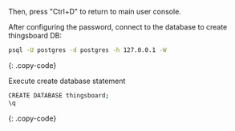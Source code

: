Then, press "Ctrl+D" to return to main user console.

After configuring the password, connect to the database to create thingsboard DB:

```bash
psql -U postgres -d postgres -h 127.0.0.1 -W
```
{: .copy-code}

Execute create database statement

```bash
CREATE DATABASE thingsboard;
\q
```
{: .copy-code}